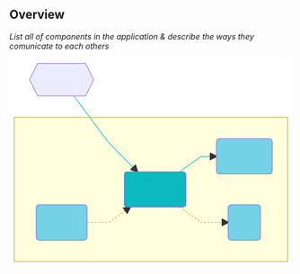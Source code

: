 ## Overview
_List all of components in the application & describe the ways they comunicate to each others_

![Overview](resources/svg/overview.svg)
